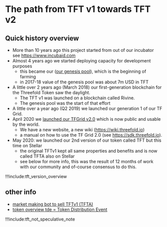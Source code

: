 # The path from TFT v1 towards TFT v2

## Quick history overview

- More than 10 years ago this project started from out of our incubator see https://www.incubaid.com
- Almost 4 years ago we started deploying capacity for development purposes
    - this became our ([our genesis pool](genesis_pool.md)), which is the beginning of farming
    - in 2017-18 value of the genesis pool was about 7m USD in TFT 
- A little over 2 years ago (March 2018) our first-generation blockchain for the Threefold Token saw the daylight. 
    - The TFT v1 was launched on a blockchain called Rivine.
    - The genesis pool was the start of that effort
- A little over a year ago (Q2 2019) we launched our generation 1 of our TF Grid. 
- April 2020 we [launched our TFGrid v2.0](threefold_grid_2_0.md) which is now public and usable by the world.
    - We have a new website, a new wiki (https://wiki.threefold.io)
    - a manual on how to use the TF Grid 2.0 (see https://sdk.threefold.io).
- May 2020: we launched our 2nd version of our token called TFT but this time on Stellar
    - the original TFTv1 kept all same properties and benefits and is now called TFTA also on Stellar
    - see below for more info, this was the result of 12 months of work with our community and of-course consensus to do this.


!!!include:tft_version_overview

## other info

- [market making bot to sell TFTv1 (TFTA)](threefold_marketmaker_bot.md)
- [token overview tde = Token Distribution Event](token_overview_tde.md)


!!!include:tft_not_speculative_note
